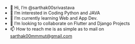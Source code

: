 - 👋 Hi, I’m @sarthak00srivastava
- 👀 I’m interested in Coding Python and JAVA 
- 🌱 I’m currently learning Web and App Dev.
- 💞️ I’m looking to collaborate on Flutter and Django Projects
- 📫 How to reach me is as simple as to mail on sarthak00mmmut@gmail.com

<!---
sarthak00srivastava/sarthak00srivastava is a ✨ special ✨ repository because its `README.md` (this file) appears on your GitHub profile.
You can click the Preview link to take a look at your changes.
--->
